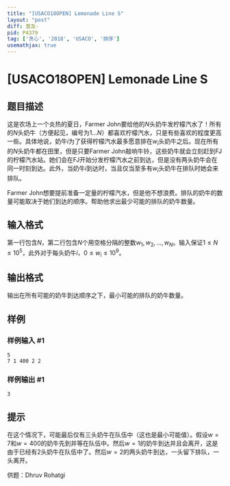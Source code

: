```yaml
---
title: "[USACO18OPEN] Lemonade Line S"
layout: "post"
diff: 普及-
pid: P4379
tag: ['贪心', '2018', 'USACO', '排序']
usemathjax: true
---
```


# [USACO18OPEN] Lemonade Line S
## 题目描述

这是农场上一个炎热的夏日，Farmer John要给他的$N$头奶牛发柠檬汽水了！所有的$N$头奶牛（方便起见，编号为$1 \dots N$）都喜欢柠檬汽水，只是有些喜欢的程度更高一些。具体地说，奶牛$i$为了获得柠檬汽水最多愿意排在$w_i$头奶牛之后。现在所有的$N$头奶牛都在田里，但是只要Farmer John敲响牛铃，这些奶牛就会立刻赶到FJ的柠檬汽水站。她们会在FJ开始分发柠檬汽水之前到达，但是没有两头奶牛会在同一时刻到达。此外，当奶牛$i$到达时，当且仅当至多有$w_i$头奶牛在排队时她会来排队。

Farmer John想要提前准备一定量的柠檬汽水，但是他不想浪费。排队的奶牛的数量可能取决于她们到达的顺序。帮助他求出最少可能的排队的奶牛数量。
## 输入格式

第一行包含$N$，第二行包含$N$个用空格分隔的整数$w_1, w_2, \dots, w_N$。输入保证$1 \leq N \leq 10^5$，此外对于每头奶牛$i$，$0 \leq w_i \leq 10^9$。
## 输出格式

输出在所有可能的奶牛到达顺序之下，最小可能的排队的奶牛数量。
## 样例

### 样例输入 #1
```
5
7 1 400 2 2
```
### 样例输出 #1
```
3

```
## 提示

在这个情况下，可能最后仅有三头奶牛在队伍中（这也是最小可能值）。假设$w = 7$和$w = 400$的奶牛先到并等在队伍中。然后$w = 1$的奶牛到达并且会离开，这是由于已经有2头奶牛在队伍中了。然后$w = 2$的两头奶牛到达，一头留下排队，一头离开。

供题：Dhruv Rohatgi
